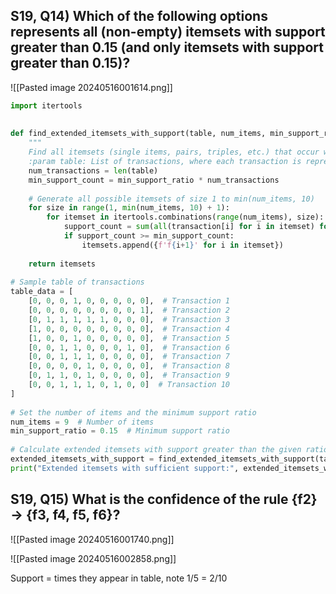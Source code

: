 
## S19, Q14) Which of the following options represents all (non-empty) itemsets with support greater than 0.15 (and only itemsets with support greater than 0.15)?

![[Pasted image 20240516001614.png]]


```python
import itertools  
  
  
def find_extended_itemsets_with_support(table, num_items, min_support_ratio):  
    """  
    Find all itemsets (single items, pairs, triples, etc.) that occur with at least a given support ratio.  
    :param table: List of transactions, where each transaction is represented by a list of item flags (0 or 1)    :param num_items: The number of items (up to 10 in this case)    :param min_support_ratio: The minimum support ratio    :return: A list of itemsets that meet the minimum support ratio    """    itemsets = []  
    num_transactions = len(table)  
    min_support_count = min_support_ratio * num_transactions  
  
    # Generate all possible itemsets of size 1 to min(num_items, 10)  
    for size in range(1, min(num_items, 10) + 1):  
        for itemset in itertools.combinations(range(num_items), size):  
            support_count = sum(all(transaction[i] for i in itemset) for transaction in table)  
            if support_count >= min_support_count:  
                itemsets.append({f'f{i+1}' for i in itemset})  
  
    return itemsets  
  
# Sample table of transactions  
table_data = [  
    [0, 0, 0, 1, 0, 0, 0, 0, 0],  # Transaction 1  
    [0, 0, 0, 0, 0, 0, 0, 0, 1],  # Transaction 2  
    [0, 1, 1, 1, 1, 1, 0, 0, 0],  # Transaction 3  
    [1, 0, 0, 0, 0, 0, 0, 0, 0],  # Transaction 4  
    [1, 0, 0, 1, 0, 0, 0, 0, 0],  # Transaction 5  
    [0, 0, 1, 1, 0, 0, 0, 1, 0],  # Transaction 6  
    [0, 0, 1, 1, 1, 0, 0, 0, 0],  # Transaction 7  
    [0, 0, 0, 0, 1, 0, 0, 0, 0],  # Transaction 8  
    [0, 1, 1, 0, 1, 0, 0, 0, 0],  # Transaction 9  
    [0, 0, 1, 1, 1, 0, 1, 0, 0]  # Transaction 10  
]  
  
# Set the number of items and the minimum support ratio  
num_items = 9  # Number of items  
min_support_ratio = 0.15  # Minimum support ratio  
  
# Calculate extended itemsets with support greater than the given ratio  
extended_itemsets_with_support = find_extended_itemsets_with_support(table_data, num_items, min_support_ratio)  
print("Extended itemsets with sufficient support:", extended_itemsets_with_support)
```

## S19, Q15)  What is the confidence of the rule {f2} → {f3, f4, f5, f6}?

![[Pasted image 20240516001740.png]]

![[Pasted image 20240516002858.png]]

Support = times they appear in table, note 1/5 = 2/10
